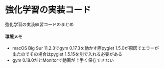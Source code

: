 # 強化学習の実装コード
強化学習の実装練習コードのまとめ

#### 環境メモ  
- macOS Big Sur 11.2.3でgym 0.17.3を動かす際pyglet 1.5.0が原因でエラーが出たのでその場合はpyglet 1.5.15を別で入れる必要がある  
- gym 0.18.0だとMonitorで動画が上手く保存できない
